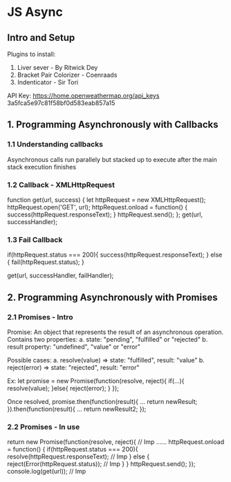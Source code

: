# JS Async

## Intro and Setup
Plugins to install:
1. Liver sever - By Ritwick Dey
2. Bracket Pair Colorizer - Coenraads
3. Indenticator - Sir Tori

API Key:
https://home.openweathermap.org/api_keys
3a5fca5e97c81f58bf0d583eab857a15

## 1. Programming Asynchronously with Callbacks
### 1.1 Understanding callbacks
Asynchronous calls run parallely but stacked up to execute after the main stack execution finishes

### 1.2 Callback - XMLHttpRequest
function get(url, success) {
    let httpRequest = new XMLHttpRequest();
    httpRequest.open('GET', url);
    httpRequest.onload = function() {
        success(httpRequest.responseText);
    }
    httpRequest.send();
};
get(url, successHandler);

### 1.3 Fail Callback
if(httpRequest.status === 200){
    success(httpRequest.responseText);
} else {
    fail(httpRequest.status);
}

get(url, successHandler, failHandler);

## 2. Programming Asynchronously with Promises
### 2.1 Promises - Intro
Promise: An object that represents the result of an asynchronous operation.
Contains two properties: a. state: "pending", "fulfilled" or "rejected"
b. result property: "undefined", "value" or "error"

Possible cases:
a. resolve(value) => state: "fulfilled", result: "value"
b. reject(error) => state: "rejected", result: "error"

Ex: let promise = new Promise(function(resolve, reject){
    if(...){
        resolve(value);
    }else{
        reject(error);
    }
});

Once resolved,
promise.then(function(result){
    ...
    return newResult;
}).then(function(result){
    ...
    return newResult2;
});

### 2.2 Promises - In use
 return new Promise(function(resolve, reject){ // Imp
    ......
    httpRequest.onload = function() {
        if(httpRequest.status === 200){
            resolve(httpRequest.responseText); // Imp
        } else {
            reject(Error(httpRequest.status)); // Imp
        }
    }
    httpRequest.send();
});
console.log(get(url)); // Imp